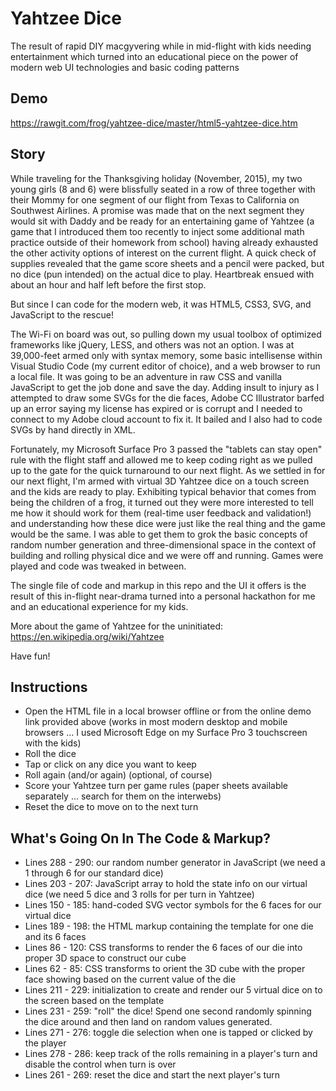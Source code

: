 # Yahtzee Dice

The result of rapid DIY macgyvering while in mid-flight with kids needing entertainment which turned into an educational piece on the power of modern web UI technologies and basic coding patterns

## Demo
https://rawgit.com/frog/yahtzee-dice/master/html5-yahtzee-dice.htm

## Story

While traveling for the Thanksgiving holiday (November, 2015), my two young girls (8 and 6) were blissfully seated
in a row of three together with their Mommy for one segment of our flight from Texas to California on Southwest Airlines. 
A promise was made that on the next segment they would sit with Daddy and be ready for an entertaining game of Yahtzee 
(a game that I introduced them too recently to inject some additional math practice outside of their homework from school)
having already exhausted the other activity options of interest on the current flight. A quick check of supplies revealed 
that the game score sheets and a pencil were packed, but no dice (pun intended) on the actual dice to play. 
Heartbreak ensued with about an hour and half left before the first stop.

But since I can code for the modern web, it was HTML5, CSS3, SVG, and JavaScript to the rescue!

The Wi-Fi on board was out, so pulling down my usual toolbox of optimized frameworks like jQuery, LESS, and others was not an option. 
I was at 39,000-feet armed only with syntax memory, some basic intellisense within Visual Studio Code (my current editor of choice), 
and a web browser to run a local file. It was going to be an adventure in raw CSS and vanilla JavaScript to get the job done and save the day. 
Adding insult to injury as I attempted to draw some SVGs for the die faces, Adobe CC Illustrator barfed up an error saying my license has expired 
or is corrupt and I needed to connect to my Adobe cloud account to fix it. It bailed and I also had to code SVGs by hand directly in XML.

Fortunately, my Microsoft Surface Pro 3 passed the "tablets can stay open" rule with the flight staff and allowed me to keep coding right as we 
pulled up to the gate for the quick turnaround to our next flight. As we settled in for our next flight, I'm armed with virtual 3D Yahtzee dice 
on a touch screen and the kids are ready to play. Exhibiting typical behavior that comes from being the children of a frog, it turned out they were 
more interested to tell me how it should work for them (real-time user feedback and validation!) and understanding how these dice were just like the 
real thing and the game would be the same. I was able to get them to grok the basic concepts of random number generation and three-dimensional space 
in the context of building and rolling physical dice and we were off and running. Games were played and code was tweaked in between. 

The single file of code and markup in this repo and the UI it offers is the result of this in-flight near-drama turned into a personal hackathon for me and an educational experience for my kids. 

More about the game of Yahtzee for the uninitiated: https://en.wikipedia.org/wiki/Yahtzee

Have fun!

## Instructions

* Open the HTML file in a local browser offline or from the online demo link provided above (works in most modern desktop and mobile browsers ... I used Microsoft Edge on my Surface Pro 3 touchscreen with the kids)
* Roll the dice
* Tap or click on any dice you want to keep
* Roll again (and/or again) (optional, of course)
* Score your Yahtzee turn per game rules (paper sheets available separately ... search for them on the interwebs)
* Reset the dice to move on to the next turn

## What's Going On In The Code & Markup?

* Lines 288 - 290: our random number generator in JavaScript (we need a 1 through 6 for our standard dice)
* Lines 203 - 207: JavaScript array to hold the state info on our virtual dice (we need 5 dice and 3 rolls for per turn in Yahtzee)
* Lines 150 - 185: hand-coded SVG vector symbols for the 6 faces for our virtual dice
* Lines 189 - 198: the HTML markup containing the template for one die and its 6 faces
* Lines 86 - 120: CSS transforms to render the 6 faces of our die into proper 3D space to construct our cube
* Lines 62 - 85: CSS transforms to orient the 3D cube with the proper face showing based on the current value of the die
* Lines 211 - 229: initialization to create and render our 5 virtual dice on to the screen based on the template
* Lines 231 - 259: "roll" the dice! Spend one second randomly spinning the dice around and then land on random values generated.
* Lines 271 - 276: toggle die selection when one is tapped or clicked by the player
* Lines 278 - 286: keep track of the rolls remaining in a player's turn and disable the control when turn is over
* Lines 261 - 269: reset the dice and start the next player's turn
